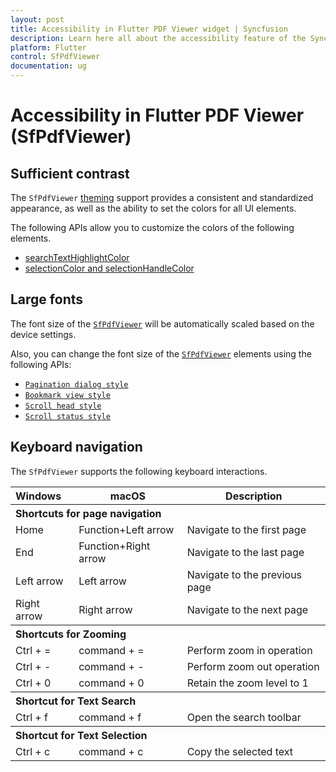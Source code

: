 ```yaml
---
layout: post
title: Accessibility in Flutter PDF Viewer widget | Syncfusion
description: Learn here all about the accessibility feature of the Syncfusion Flutter PDF Viewer (SfPdfViewer) widget and more.
platform: Flutter
control: SfPdfViewer
documentation: ug
---
```


# Accessibility in Flutter PDF Viewer (SfPdfViewer)

## Sufficient contrast

The `SfPdfViewer` [theming](https://help.syncfusion.com/flutter/themes) support provides a consistent and standardized appearance, as well as the ability to set the colors for all UI elements.

The following APIs allow you to customize the colors of the following elements.
* [searchTextHighlightColor](https://help.syncfusion.com/flutter/pdf-viewer/text-search#customize-the-search-text-highlight-color)
* [selectionColor and selectionHandleColor](https://help.syncfusion.com/flutter/pdf-viewer/text-selection#customize-the-text-selection-and-its-handle-color)

## Large fonts

The font size of the [`SfPdfViewer`](https://pub.dev/documentation/syncfusion_flutter_pdfviewer/latest/pdfviewer/SfPdfViewer-class.html) will be automatically scaled based on the device settings. 

Also, you can change the font size of the [`SfPdfViewer`](https://pub.dev/documentation/syncfusion_flutter_pdfviewer/latest/pdfviewer/SfPdfViewer-class.html) elements using the following APIs:

* [`Pagination dialog style`](https://pub.dev/documentation/syncfusion_flutter_core/latest/theme/SfPdfViewerThemeData/paginationDialogStyle.html)
* [`Bookmark view style`](https://pub.dev/documentation/syncfusion_flutter_core/latest/theme/SfPdfViewerThemeData/bookmarkViewStyle.html)
* [`Scroll head style`](https://pub.dev/documentation/syncfusion_flutter_core/latest/theme/SfPdfViewerThemeData/scrollHeadStyle.html)
* [`Scroll status style`](https://pub.dev/documentation/syncfusion_flutter_core/latest/theme/SfPdfViewerThemeData/scrollStatusStyle.html)

## Keyboard navigation

The `SfPdfViewer` supports the following keyboard interactions.

<table>
  <tr>
  <tr>
    <th  style="text-align:left" colspan="1">Windows</th>
    <th>macOS</th>
    <th>Description</th>
    </tr>
     <tr>
  </tr>
     <tr>
  <th style="text-align:left" colspan="3">Shortcuts for page navigation</th>
  </tr>
  <tr>
    <td>Home</td>
    <td>Function+Left arrow</td>
    <td>Navigate to the first page</td>
  </tr>
  <tr>
    <td>End</td>
    <td>Function+Right arrow</td>
    <td>Navigate to the last page</td>
  </tr>
  <tr>
    <td>Left arrow</td>
    <td>Left arrow</td>
    <td>Navigate to the previous page</td>
  </tr>
  <tr>
    <td>Right arrow</td>
    <td>Right arrow</td>
    <td>Navigate to the next page</td>
  </tr>
   <tr>
    <th style="text-align:left" colspan="3">Shortcuts for Zooming</th>
  </tr>
   <tr>
    <td>Ctrl + =</td>
     <td>command + =</td>
    <td>Perform zoom in operation</td>
  </tr>
  <tr>
  </tr>
   <tr>
    <td>Ctrl + -</td>
    <td>command + -</td>
    <td>Perform zoom out operation</td>
  </tr>
  <tr>
    <td>Ctrl + 0</td>
    <td>command + 0</td>
    <td>Retain the zoom level to 1</td>
  </tr>
   <tr>
    <th style="text-align:left" colspan="3">Shortcut for Text Search</th>
  </tr>
  <tr>
    <td>Ctrl + f</td>
     <td>command + f</td>
    <td>Open the search toolbar</td>
  </tr>
   <tr>
    <th style="text-align:left" colspan="3">Shortcut for Text Selection</th>
  </tr>
  <tr>
    <td>Ctrl + c</td>
    <td>command + c</td>
    <td>Copy the selected text</td>
  </tr>
</table>